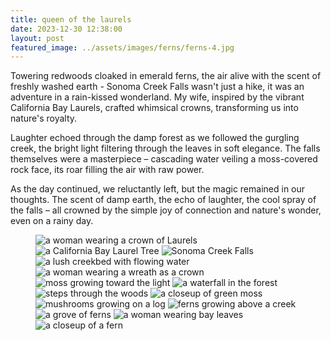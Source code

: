 ```yaml
---
title: queen of the laurels
date: 2023-12-30 12:38:00
layout: post
featured_image: ../assets/images/ferns/ferns-4.jpg
---
```

Towering redwoods cloaked in emerald ferns, the air alive with the scent of freshly washed earth - Sonoma Creek Falls wasn't just a hike, it was an adventure in a rain-kissed wonderland. My wife, inspired by the vibrant California Bay Laurels, crafted whimsical crowns, transforming us into nature's royalty.

Laughter echoed through the damp forest as we followed the gurgling creek, the bright light filtering through the leaves in soft elegance. The falls themselves were a masterpiece – cascading water veiling a moss-covered rock face, its roar filling the air with raw power.

As the day continued, we reluctantly left, but the magic remained in our thoughts. The scent of damp earth, the echo of laughter, the cool spray of the falls – all crowned by the simple joy of connection and nature's wonder, even on a rainy day.

<figure>
<img src="/assets/images/ferns/ferns-4.jpg" alt="a woman wearing a crown of Laurels">
<img src="/assets/images/ferns/ferns-1.jpg" alt="a California Bay Laurel Tree">
<img src="/assets/images/ferns/ferns-14.jpg" alt="Sonoma Creek Falls">
<img src="/assets/images/ferns/ferns-2.jpg" alt="a lush creekbed with flowing water">
<img src="/assets/images/ferns/ferns-5.jpg" alt="a woman wearing a wreath as a crown">
<img src="/assets/images/ferns/ferns-3.jpg" alt="moss growing toward the light">
<img src="/assets/images/ferns/ferns-12.jpg" alt="a waterfall in the forest">
<img src="/assets/images/ferns/ferns-13.jpg" alt="steps through the woods">
<img src="/assets/images/ferns/ferns-6.jpg" alt="a closeup of green moss">
<img src="/assets/images/ferns/ferns-8.jpg" alt="mushrooms growing on a log">
<img src="/assets/images/ferns/ferns-9.jpg" alt="ferns growing above a creek">
<img src="/assets/images/ferns/ferns-7.jpg" alt="a grove of ferns">
<img src="/assets/images/ferns/ferns-10.jpg" alt="a woman wearing bay leaves">
<img src="/assets/images/ferns/ferns-11.jpg" alt="a closeup of a fern">
</figure>
